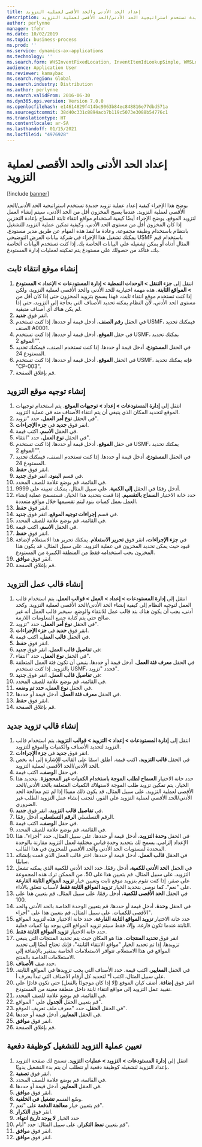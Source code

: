 ```yaml
---
title: إعداد الحد الأدنى والحد الأقصى لعملية التزويد
description: يوضح هذا الإجراء كيفية إعداد عملية تزويد جديدة تستخدم استراتيجية الحد الأدنى/الحد الأقصى لعملية التزويد.
author: perlynne
manager: tfehr
ms.date: 10/02/2019
ms.topic: business-process
ms.prod: ''
ms.service: dynamics-ax-applications
ms.technology: ''
ms.search.form: WHSInventFixedLocation, InventItemIdLookupSimple, WMSLocationIdLookup, WHSLocDirTable, InventLocationIdLookup, SysQueryForm, WHSWorkTemplateTable, WHSReplenishmentTemplates, UnitOfMeasureLookup, SysQueryTableLookUp, SysQueryFieldLookUp, SysRecurrence, WHSInventFixedLocation
audience: Application User
ms.reviewer: kamaybac
ms.search.region: Global
ms.search.industry: Distribution
ms.author: perlynne
ms.search.validFrom: 2016-06-30
ms.dyn365.ops.version: Version 7.0.0
ms.openlocfilehash: e14614829f414bc9063b84ec848816e77dbd571a
ms.sourcegitcommit: 38d40c331c8894acb7b119c5073e3088b54776c1
ms.translationtype: HT
ms.contentlocale: ar-SA
ms.lasthandoff: 01/15/2021
ms.locfileid: "4976928"
---
```

# <a name="set-up-a-min-max-replenishment-process"></a>إعداد الحد الأدنى والحد الأقصى لعملية التزويد

[!include [banner](../../includes/banner.md)]

يوضح هذا الإجراء كيفية إعداد عملية تزويد جديدة تستخدم استراتيجية الحد الأدنى/الحد الأقصى لعملية التزويد. عندما يصبح المخزون أقل من الحد الأدنى، سيتم إنشاء العمل لتزويد الموقع. يوضح الإجراء أيضًا كيفية استخدام مواقع انتقاء ثابتة للسماح بإعادة التخزين إذا كان المخزون أقل من مستوى الحد الأدنى، وكيفية تمكين عملية التزويد للتشغيل بانتظام باستخدام وظيفة مجموعة. وعادة ما تُنفذ هذه المهام عن طريق مدير مستودع. يمكنك تشغيل هذا الإجراء في شركة بيانات العرض التوضيحي USMF باستخدام قيم المثال أدناه أو يمكن تشغيله على البيانات الخاصة بك. إذا كنت تستخدم البيانات الخاصة بك، فتأكد من حصولك على مستودع يتم تمكينه لعمليات إدارة المستودع.


## <a name="create-a-fixed-picking-location"></a>إنشاء موقع انتقاء ثابت
1. انتقل إلى **جزء التنقل > الوحدات النمطية > إدارة المستودعات > الإعداد > المستودع > ‏‫المواقع الثابتة‬**. هذه مهمة اختيارية للحد الأدنى والحد الأقصى لعملية التزويد‬، ولكن إذا كنت تستخدم موقع انتقاء ثابت، فهذا يسمح بتزويد المخزون حتى إذا كان أقل من مستوى الحد الأدنى، لأن النظام يمكنه تحديد الأصناف التي بحاجة إلى التزويد، حتى إذا لم يكن هناك أي أصناف متبقية.
2. انقر فوق **جديد**.
3. في الحقل **رقم الصنف**، أدخل قيمة أو حددها. إذا كنت تستخدم USMF، فيمكنك تحديد الصنف A0001.  
4. في حقل **الموقع**، أدخل قيمة أو حددها. إذا كنت تستخدم USMF، يمكنك تحديد "الموقع 2".  
5. في الحقل **المستودع**، أدخل قيمة أو حددها. إذا كنت تستخدم الصنف، فيمكنك تحديد المستودع 24.  
6. في الحقل **الموقع**، أدخل قيمة أو حددها. إذا كنت تستخدم USMF، فإنه يمكنك تحديد "CP-003".  
7. قم بإغلاق الصفحة.

## <a name="create-a-replenishment-location-directive"></a>إنشاء توجيه موقع التزويد
1. انتقل إلى **إدارة المستودعات > إعداد > توجيهات الموقع‬**. يتم استخدام توجيهات الموقع لتحديد المكان الذي ينبغي أن يتم انتقاء الأصناف منه في عملية التزويد.
2. في الحقل **نوع أمر العمل**، حدد "تزويد".
3. انقر فوق **جديد** في **جزء الإجراءات**.
4. في الحقل **الاسم**، اكتب قيمة.
5. في الحقل **نوع العمل**، حدد "انتقاء".
6. في حقل **الموقع**، أدخل قيمة أو حددها. إذا كنت تستخدم USMF، يمكنك تحديد "الموقع 2".  
7. في الحقل **المستودع**، أدخل قيمة أو حددها. إذا كنت تستخدم الصنف، فيمكنك تحديد المستودع 24.  
8. انقر فوق **حفظ**.
9. في قسم **البنود**، انقر فوق **جديد**.
10. في القائمة، قم بوضع علامة للصف المحدد.
11. أدخل رقمًا في الحقل **إلى الكمية**. على سبيل المثال، يمكنك تعيينه على 9999.  
12. حدد خانة الاختيار **السماح بالتقسيم**. إذا قمت بتحديد هذا الخيار، فستسمح عملية إنشاء العمل بعمل كميات بنود ليتم تقسيمها خلال مواقع متعددة.  
13. انقر فوق **حفظ**.
14. في قسم **‏‫إجراءات توجيه الموقع‬**، انقر فوق **جديد**.
15. في القائمة، قم بوضع علامة للصف المحدد.
16. في الحقل **الاسم**، اكتب قيمة.
17. انقر فوق **حفظ**.
18. في **جزء الإجراءات**، انقر فوق **تحرير الاستعلام**. يمكنك تحرير هذا الاستعلام لإضافة قيود حيث يمكن تحديد المخزون في عملية التزويد. على سبيل المثال، قد يكون هذا المخزون يجب استخدامه فقط من المنطقة الكبيرة من المستودع.
19. انقر فوق **موافق**.
20. قم بإغلاق الصفحة.

## <a name="create-a-replenishment-work-template"></a>إنشاء قالب عمل التزويد
1. انتقل إلى **إدارة المستودعات > إعداد > العمل > قوالب العمل**. يتم استخدام قالب العمل لتوجيه النظام إلى كيفية إنشاء الحد الأدنى/الحد الأقصى لعملية التزويد. وكحد أدنى، يجب أن يكون هناك بند قالب عمل للانتقاء والوضع. سيخبر قالب العمل أنه غير صالح حتى يتم كتابة جميع المعلومات اللازمة. 
2. في الحقل **نوع أمر العمل**، حدد "تزويد".
3. انقر فوق **جديد** في **جزء الإجراءات**.
4. في الحقل **قالب العمل**، اكتب قيمة.
5. انقر فوق **حفظ**.
6. في **تفاصيل قالب العمل**، انقر فوق **جديد**:
7. في الحقل **نوع العمل**، حدد "انتقاء".
8. في الحقل **معرف فئة العمل**، أدخل قيمة أو حددها. ينبغي أن تكون فئة العمل المتعلقة بالتزويد. إذا كنت تستخدم USMF، فحدد "تزويد".  
9. في **تفاصيل قالب العمل**، انقر فوق **جديد**:
10. في القائمة، قم بوضع علامة للصف المحدد.
11. في الحقل **نوع العمل، حدد تم وضعه**.
12. في الحقل **معرف فئة العمل**، أدخل قيمة أو حددها.
13. انقر فوق **حفظ**.
14. قم بإغلاق الصفحة.

## <a name="create-a-new-replenishment-template"></a>إنشاء قالب تزويد جديد
1. انتقل إلى **إدارة المستودعات > إعداد > التزويد > قوالب التزويد**. يتم استخدام قالب التزويد لتحديد الأصناف والكميات والموقع للتزويد.
2. انقر فوق **جديد** في **جزء الإجراءات**.
3. في الحقل **قالب التزويد**، اكتب قيمة. أطلق اسمًا على القالب للإشارة إلى أنه يخص الحد الأدنى/الحد الأقصى لعملية التزويد.  
4. في حقل **الوصف**، اكتب قيمة.
5. حدد خانة الاختيار **السماح لطلب الموجة باستخدام الكميات غير المحجوزة**. بتحديد هذا الخيار، يتم تمكين تزويد طلب الموجة لاستهلاك الكميات المتعلقة بالحد الأدنى/الحد الأقصى لعملية التزويد. على سبيل المثال، قد يكون ذلك مفيدًا إذا لم تتم معالجة الحد الأدنى/الحد الأقصى لعملية التزويد على الفور، لتجنب إنشاء عمل التزويد الطلب غير الضروري.
6. في **‏‫تفاصيل قالب التزويد‬**، انقر فوق **جديد**.
7. الرقم التسلسلي **الرقم التسلسلي**، أدخل رقمًا.
8. في حقل **الوصف**، اكتب قيمة.
9. في القائمة، قم بوضع علامة للصف المحدد.
10. في الحقل **وحدة التزويد**، أدخل قيمة أو حددها. على سبيل المثال، حدد "أجزاء". هذا الإعداد إلزامي. يسمح لك بتحديد وحدة قياس مختلفة لعمل التزويد مقارنة بالوحدة المحددة لمستويات الحد الأدنى والحد الأقصى للمخزون في هذا القالب.
11. ‎في الحقل **قالب العمل**، أدخل قيمة أو حددها. اختر قالب العمل الذي قمت بإنشائه سابقًا.  
12. في الحقل **الحد الأدنى للكمية**، أدخل رقمًا. حدد الحد الأدنى للكمية الذي يمكنه تشغل التزويد. على سبيل المثال، قم بتعيين هذا على 50. من الممكن ترك هذه المجموعة على صفر، إذا كنت تقوم بتزويد موقع ثابت وتعيين خيار **تزويد المواقع الثابتة الفارغة** على "نعم". كما نوصي بتحديد الخيار **تزويد المواقع الثابتة فقط** لأسباب تتعلق بالأداء.
13. في الحقل **الحد الأقصى للكمية**، أدخل رقمًا. على سبيل المثال، قم بتعيين هذا على 100.  
14. في الحقل **وحدة**، أدخل قيمة أو حددها. قم بتعيين الوحدة الخاصة بالحد الأدنى والحد الأقصى للكميات. على سبيل المثال، قم بتعيين هذا على "أجزاء".  
15. حدد خانة الاختيار **تزويد المواقع الثابتة الفارغة**. حدد خانة الاختيار هذه لتزويد المواقع الثابتة عندما تكون فارغة. وإلا، فقط سيتم تزويد المواقع التي يوجد بها كميات فعلية.
16. ‎حدد خانة الاختيار **تزويد المواقع الثابتة فقط**.
17. انقر فوق **تحديد المنتجات**. هذا هو المكان حيث يتم تحديد المنتجات التي ينبغي تزويدها. إذا تم تحديد الخيار "مواقع الانتقاء الثابتة"، فإنك تحتاج أيضًا إلى تحديد المواقع في هذا الاستعلام. تتوافر الاستعلامات الخاصة بمتغير بالإضافة إلى الاستعلامات الخاصة بالمنتج.
18. ‎حدد صف **الأصناف**.
19. في الحقل **المعايير**، اكتب قيمة. حدد الأصناف التي يجب تزويدها في المواقع الثابتة. على سبيل المثال، اكتب أ* لتحديد كل أرقام الأصناف التي تبدأ بحرف أ.
20. انقر فوق **إضافة**. أضف كيان الموقع (إلا إذا كان موجودًا بالفعل) حتى تكون قادرًا على تقييد عمل التزويد إلى مواقع انتقاء ثابتة داخل منطقة معينة من المستودع.
21. في القائمة، قم بوضع علامة للصف المحدد.
22. ‎قم بتعيين الحقل **الجدول** على ''المواقع".
23. ‎في الحقل **الحقل**، حدد "معرف ملف تعريف الموقع".
24. في الحقل **المعايير‬**، أدخل قيمة أو حددها.
25. انقر فوق **موافق**.
26. قم بإغلاق الصفحة.

## <a name="set-the-replenishment-process-to-run-as-a-batch-job"></a>تعيين عملية التزويد للتشغيل كوظيفة دفعية
1. ‎انتقل إلى **إدارة المستودعات > التزويد > عمليات التزويد‬**. تسمح لك صفحة التزويد بإعداد التزويد لتشغيله كوظيفة دفعية أو تتطلب أن يتم بدء التشغيل يدويًا.
2. انقر فوق **تصفية**.
3. في القائمة، قم بوضع علامة للصف المحدد.
4. في الحقل **المعايير‬**، أدخل قيمة أو حددها.
5. انقر فوق **موافق**.
6. وسّع القسم **تشغيل في الخلفية‬‬**.
7. قم بتعيين خيار **معالجة الدفعة** على "نعم".
8. انقر فوق **التكرار**.
9. ‎حدد الخيار **‏‫لا يوجد تاريخ انتهاء**.
10. قم بتعيين **نمط التكرار**. على سبيل المثال: حدد "أيام".  
11. انقر فوق **موافق**.
12. انقر فوق **موافق**.

